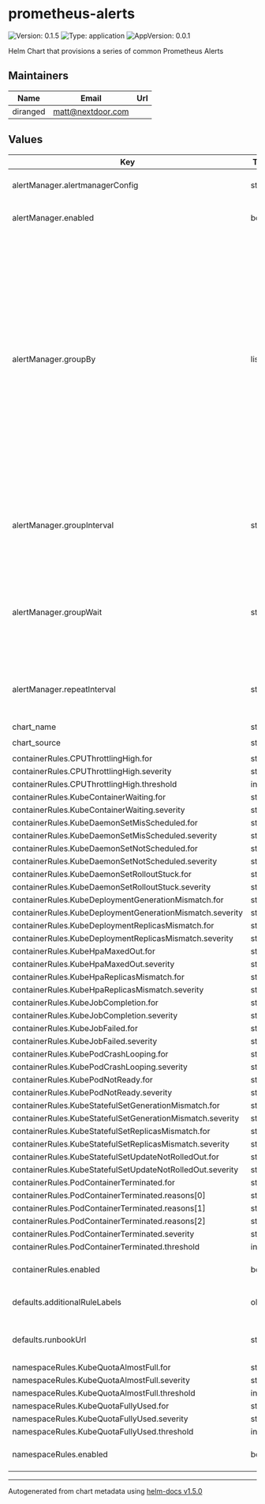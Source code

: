 # prometheus-alerts

![Version: 0.1.5](https://img.shields.io/badge/Version-0.1.5-informational?style=flat-square) ![Type: application](https://img.shields.io/badge/Type-application-informational?style=flat-square) ![AppVersion: 0.0.1](https://img.shields.io/badge/AppVersion-0.0.1-informational?style=flat-square)

Helm Chart that provisions a series of common Prometheus Alerts

## Maintainers

| Name | Email | Url |
| ---- | ------ | --- |
| diranged | matt@nextdoor.com |  |

## Values

| Key | Type | Default | Description |
|-----|------|---------|-------------|
| alertManager.alertmanagerConfig | string | `"default"` | Which AlertManager should this config be picked up by? |
| alertManager.enabled | bool | `false` | Not enabled by default - flip this to true to enable this resource. |
| alertManager.groupBy | list | `["alertname","namespace"]` | The labels by which incoming alerts are grouped together. For example, multiple alerts coming in for cluster=A and alertname=LatencyHigh would be batched into a single group. To aggregate by all possible labels use the special value '...' as the sole label name, for example: group_by: ['...'] This effectively disables aggregation entirely, passing through all alerts as-is. This is unlikely to be what you want, unless you have a very low alert volume or your upstream notification system performs its own grouping. |
| alertManager.groupInterval | string | `"5m"` | How long to wait before sending a notification about new alerts that are added to a group of alerts for which an initial notification has already been sent. (Usually ~5m or more.) |
| alertManager.groupWait | string | `"30s"` | How long to initially wait to send a notification for a group of alerts. Allows to wait for an inhibiting alert to arrive or collect more initial alerts for the same group. (Usually ~0s to few minutes.) |
| alertManager.repeatInterval | string | `"1h"` | How long to wait before sending a notification again if it has already been sent successfully for an alert. (Usually ~3h or more). |
| chart_name | string | `"prometheus-rules"` |  |
| chart_source | string | `"https://github.com/Nextdoor/k8s-charts"` |  |
| containerRules.CPUThrottlingHigh.for | string | `"15m"` |  |
| containerRules.CPUThrottlingHigh.severity | string | `"warning"` |  |
| containerRules.CPUThrottlingHigh.threshold | int | `65` |  |
| containerRules.KubeContainerWaiting.for | string | `"1h"` |  |
| containerRules.KubeContainerWaiting.severity | string | `"warning"` |  |
| containerRules.KubeDaemonSetMisScheduled.for | string | `"15m"` |  |
| containerRules.KubeDaemonSetMisScheduled.severity | string | `"warning"` |  |
| containerRules.KubeDaemonSetNotScheduled.for | string | `"10m"` |  |
| containerRules.KubeDaemonSetNotScheduled.severity | string | `"warning"` |  |
| containerRules.KubeDaemonSetRolloutStuck.for | string | `"15m"` |  |
| containerRules.KubeDaemonSetRolloutStuck.severity | string | `"warning"` |  |
| containerRules.KubeDeploymentGenerationMismatch.for | string | `"15m"` |  |
| containerRules.KubeDeploymentGenerationMismatch.severity | string | `"warning"` |  |
| containerRules.KubeDeploymentReplicasMismatch.for | string | `"15m"` |  |
| containerRules.KubeDeploymentReplicasMismatch.severity | string | `"warning"` |  |
| containerRules.KubeHpaMaxedOut.for | string | `"15m"` |  |
| containerRules.KubeHpaMaxedOut.severity | string | `"warning"` |  |
| containerRules.KubeHpaReplicasMismatch.for | string | `"15m"` |  |
| containerRules.KubeHpaReplicasMismatch.severity | string | `"warning"` |  |
| containerRules.KubeJobCompletion.for | string | `"12h"` |  |
| containerRules.KubeJobCompletion.severity | string | `"warning"` |  |
| containerRules.KubeJobFailed.for | string | `"15m"` |  |
| containerRules.KubeJobFailed.severity | string | `"warning"` |  |
| containerRules.KubePodCrashLooping.for | string | `"15m"` |  |
| containerRules.KubePodCrashLooping.severity | string | `"warning"` |  |
| containerRules.KubePodNotReady.for | string | `"15m"` |  |
| containerRules.KubePodNotReady.severity | string | `"warning"` |  |
| containerRules.KubeStatefulSetGenerationMismatch.for | string | `"15m"` |  |
| containerRules.KubeStatefulSetGenerationMismatch.severity | string | `"warning"` |  |
| containerRules.KubeStatefulSetReplicasMismatch.for | string | `"15m"` |  |
| containerRules.KubeStatefulSetReplicasMismatch.severity | string | `"warning"` |  |
| containerRules.KubeStatefulSetUpdateNotRolledOut.for | string | `"15m"` |  |
| containerRules.KubeStatefulSetUpdateNotRolledOut.severity | string | `"warning"` |  |
| containerRules.PodContainerTerminated.for | string | `"10m"` |  |
| containerRules.PodContainerTerminated.reasons[0] | string | `"OOMKilled"` |  |
| containerRules.PodContainerTerminated.reasons[1] | string | `"Error"` |  |
| containerRules.PodContainerTerminated.reasons[2] | string | `"ContainerCannotRun"` |  |
| containerRules.PodContainerTerminated.severity | string | `"warning"` |  |
| containerRules.PodContainerTerminated.threshold | int | `0` |  |
| containerRules.enabled | bool | `true` | Whether or not to enable the container rules template |
| defaults.additionalRuleLabels | object | `{}` | Additional custom labels attached to every PrometheusRule |
| defaults.runbookUrl | string | `"https://github.com/Nextdoor/k8s-charts/blob/main/charts/prometheus-alerts/runbook.md"` | The prefix URL to the runbook_urls that will be applied to each PrometheusRule |
| namespaceRules.KubeQuotaAlmostFull.for | string | `"10m"` |  |
| namespaceRules.KubeQuotaAlmostFull.severity | string | `"warning"` |  |
| namespaceRules.KubeQuotaAlmostFull.threshold | int | `90` |  |
| namespaceRules.KubeQuotaFullyUsed.for | string | `"10m"` |  |
| namespaceRules.KubeQuotaFullyUsed.severity | string | `"critical"` |  |
| namespaceRules.KubeQuotaFullyUsed.threshold | int | `99` |  |
| namespaceRules.enabled | bool | `true` | Whether or not to enable the namespace rules template |

----------------------------------------------
Autogenerated from chart metadata using [helm-docs v1.5.0](https://github.com/norwoodj/helm-docs/releases/v1.5.0)
